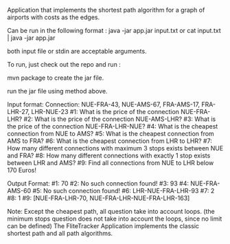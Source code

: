 Application that implements the shortest path algorithm for a graph of airports 
with costs as the edges. 

Can be run in the following format : 
java -jar app.jar input.txt or cat input.txt | java -jar app.jar

both input file or stdin are acceptable arguments. 

To run, just check out the repo and run : 

mvn package to create the jar file. 

run the jar file using method above. 

Input format: 
Connection: NUE-FRA-43, NUE-AMS-67, FRA-AMS-17, FRA-LHR-27, LHR-NUE-23
#1: What is the price of the connection NUE-FRA-LHR?
#2: What is the price of the connection NUE-AMS-LHR?
#3: What is the price of the connection NUE-FRA-LHR-NUE?
#4: What is the cheapest connection from NUE to AMS?
#5: What is the cheapest connection from AMS to FRA?
#6: What is the cheapest connection from LHR to LHR?
#7: How many different connections with maximum 3 stops exists between NUE and FRA?
#8: How many different connections with exactly 1 stop exists between LHR and AMS?
#9: Find all connections from NUE to LHR below 170 Euros!


Output Format: 
#1: 70
#2: No such connection found!
#3: 93
#4: NUE-FRA-AMS-60
#5: No such connection found!
#6: LHR-NUE-FRA-LHR-93
#7: 2
#8: 1
#9: [NUE-FRA-LHR-70, NUE-FRA-LHR-NUE-FRA-LHR-163]

Note: Except the cheapest path, all question take into account loops. (the minimum stops question does not take into account the loops, since no limit can be defined) 
The FliteTracker Application implements the classic shortest path and all path algorithms. 
